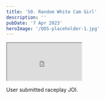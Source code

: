```yaml
---
title: '50. Random White Cam Girl'
description: ''
pubDate: '7 Apr 2023'
heroImage: '/QOS-placeholder-1.jpg'
---
```

<iframe src="https://drive.google.com/file/d/1eAAdax_CLUDfmxJVYVgtI4Syc3aQW4wf/preview" width="200" height="100" allow="autoplay" allowfullscreen="allowfullscreen"></iframe>

User submitted raceplay JOI.